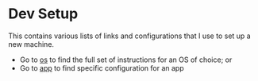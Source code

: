# Dev Setup

This contains various lists of links and configurations that I use to set up a new machine.

- Go to [os](os) to find the full set of instructions for an OS of choice; or
- Go to [app](app) to find specific configuration for an app
